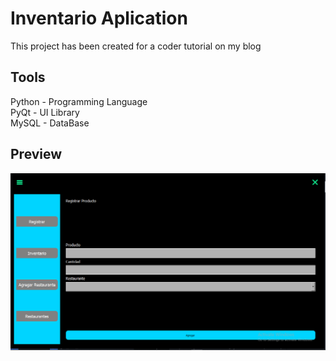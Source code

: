 # Inventario Aplication
This project has been created for a coder tutorial on my blog

## Tools
Python - Programming Language <br/>
PyQt - UI Library <br/>
MySQL - DataBase <br/>

## Preview
<img src="img/inventario.png">
